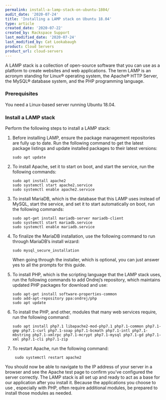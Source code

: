 ```yaml
---
permalink: install-a-lamp-stack-on-ubuntu-1804/
audit_date: '2020-07-24'
title: 'Installing a LAMP stack on Ubuntu 18.04'
type: article
created_date: '2020-07-22'
created_by: Rackspace Support
last_modified_date: '2020-07-24'
last_modified_by: Cat Lookabaugh
product: Cloud Servers
product_url: cloud-servers
---
```


A LAMP stack is a collection of open-source software that you can use as a platform to create websites
and web applications. The term LAMP is an acronym standing for Linux&reg; operating system, the Apache&reg;
HTTP Server, the MySQL&reg; database system, and the PHP programming language.

### Prerequisites

You need a Linux-based server running Ubuntu 18.04.

### Install a LAMP stack

Perform the following steps to install a LAMP stack:

1. Before installing LAMP, ensure the package management repositories are fully up to date. Run the following
   command to get the latest package listings and update installed packages to their latest versions:

       sudo apt update

2. To install Apache, set it to start on boot, and start the service, run the following commands:

       sudo apt install apache2
       sudo systemctl start apache2.service
       sudo systemctl enable apache2.service

3. To install MariaDB, which is the database that this LAMP uses instead of MySQL, start the service, and set
   it to start automatically on boot, run the following commands:

       sudo apt-get install mariadb-server mariadb-client
       sudo systemctl start mariadb.service
       sudo systemctl enable mariadb.service

4. To finalize the MariaDB installation, use the following command to run through MariaDB’s install wizard:

       sudo mysql_secure_installation

   When going through the installer, which is optional, you can just answer yes to all the prompts for this guide.

5. To install PHP, which is the scripting language that the LAMP stack uses, run the following commands to add
   Ondrej’s repository, which maintains updated PHP packages for download and use:

       sudo apt-get install software-properties-common
       sudo add-apt-repository ppa:ondrej/php
       sudo apt update

6. To install the PHP, and other, modules that many web services require, run the following command:

       sudo apt install php7.1 libapache2-mod-php7.1 php7.1-common php7.1-gmp php7.1-curl php7.1-soap php7.1-bcmath php7.1-intl php7.1-mbstring php7.1-xmlrpc php7.1-mcrypt php7.1-mysql php7.1-gd php7.1-xml php7.1-cli php7.1-zip

7. To restart Apache, run the following command:

        sudo systemctl restart apache2

You should now be able to navigate to the IP address of your server in a browser and see the Apache test
page to confirm you’ve configured the server correctly. The LAMP stack is all set up and ready to act as
a base for our application after you install it. Because the applications you choose to use , especially
with PHP, often require additional modules, be prepared to install those modules as needed.
